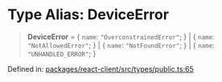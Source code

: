 # Type Alias: DeviceError

> **DeviceError** = \{ `name`: `"OverconstrainedError"`; \} \| \{ `name`: `"NotAllowedError"`; \} \| \{ `name`: `"NotFoundError"`; \} \| \{ `name`: `"UNHANDLED_ERROR"`; \}

Defined in: [packages/react-client/src/types/public.ts:65](https://github.com/fishjam-cloud/web-client-sdk/blob/cca0d7a57568ca97560c29d27fcd8b63f2678492/packages/react-client/src/types/public.ts#L65)
